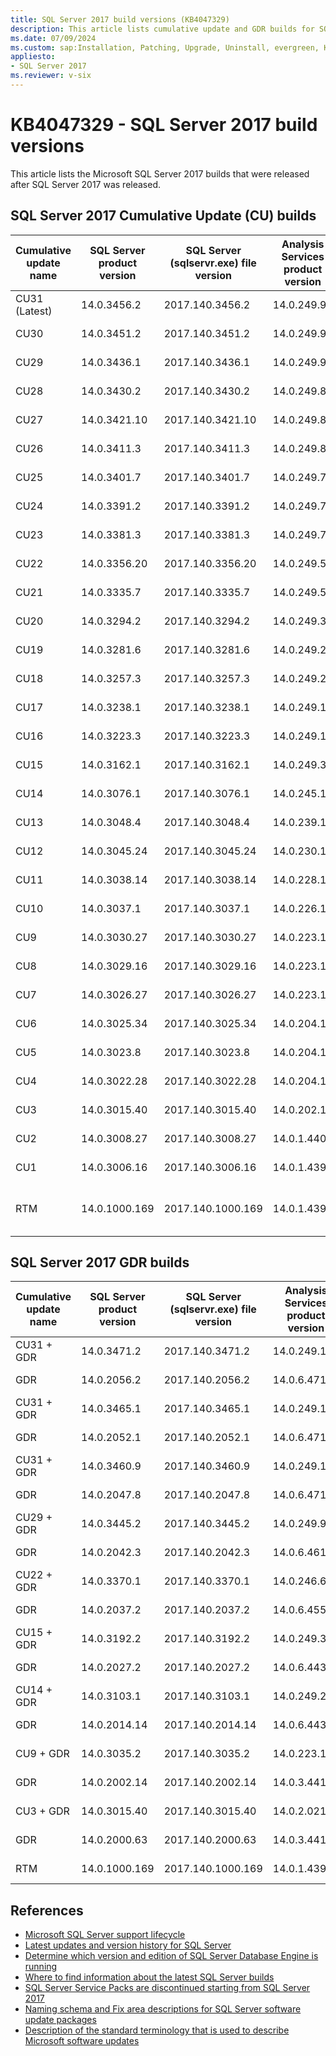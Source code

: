 ```yaml
---
title: SQL Server 2017 build versions (KB4047329)
description: This article lists cumulative update and GDR builds for SQL Server 2017.
ms.date: 07/09/2024
ms.custom: sap:Installation, Patching, Upgrade, Uninstall, evergreen, KB4047329
appliesto:
- SQL Server 2017
ms.reviewer: v-six
---
```

# KB4047329 - SQL Server 2017 build versions

This article lists the Microsoft SQL Server 2017 builds that were released after SQL Server 2017 was released.

## SQL Server 2017 Cumulative Update (CU) builds

| Cumulative update name | SQL Server product version | SQL Server (sqlservr.exe) file version | Analysis Services product version | Analysis Services (msmdsrv.exe) file version | Knowledge Base number | Release date |
|---------------|--------------|------------------|-------------|-----------------|------------------------------------|--------------------|
| CU31 (Latest) | 14.0.3456.2  | 2017.140.3456.2  | 14.0.249.94 | 2017.140.249.94 | [KB5016884](cumulativeupdate31.md) | September 20, 2022 |
| CU30          | 14.0.3451.2  | 2017.140.3451.2  | 14.0.249.90 | 2017.140.249.90 | [KB5013756](cumulativeupdate30.md) | July 13, 2022      |
| CU29          | 14.0.3436.1  | 2017.140.3436.1  | 14.0.249.90 | 2017.140.249.90 | [KB5010786](cumulativeupdate29.md) | March 30, 2022     |
| CU28          | 14.0.3430.2  | 2017.140.3430.2  | 14.0.249.87 | 2017.140.249.87 | [KB5008084](cumulativeupdate28.md) | January 13, 2022   |
| CU27          | 14.0.3421.10 | 2017.140.3421.10 | 14.0.249.83 | 2017.140.249.83 | [KB5006944](cumulativeupdate27.md) | October 27, 2021   |
| CU26          | 14.0.3411.3  | 2017.140.3411.3  | 14.0.249.83 | 2017.140.249.83 | [KB5005226](cumulativeupdate26.md) | September 14, 2021 |
| CU25          | 14.0.3401.7  | 2017.140.3401.7  | 14.0.249.75 | 2017.140.249.75 | [KB5003830](cumulativeupdate25.md) | July 12, 2021      |
| CU24          | 14.0.3391.2  | 2017.140.3391.2  | 14.0.249.71 | 2017.140.249.71 | [KB5001228](cumulativeupdate24.md) | May 10, 2021       |
| CU23          | 14.0.3381.3  | 2017.140.3381.3  | 14.0.249.70 | 2017.140.249.70 | [KB5000685](cumulativeupdate23.md) | February 24, 2021  |
| CU22          | 14.0.3356.20 | 2017.140.3356.20 | 14.0.249.54 | 2017.140.249.54 | [KB4577467](cumulativeupdate22.md) | September 10, 2020 |
| CU21          | 14.0.3335.7  | 2017.140.3335.7  | 14.0.249.51 | 2017.140.249.51 | [KB4557397](cumulativeupdate21.md) | July 01, 2020      |
| CU20          | 14.0.3294.2  | 2017.140.3294.2  | 14.0.249.36 | 2017.140.249.36 | [KB4541283](cumulativeupdate20.md) | April 07, 2020     |
| CU19          | 14.0.3281.6  | 2017.140.3281.6  | 14.0.249.28 | 2017.140.249.28 | [KB4535007](cumulativeupdate19.md) | February 05, 2020  |
| CU18          | 14.0.3257.3  | 2017.140.3257.3  | 14.0.249.21 | 2017.140.249.21 | [KB4527377](cumulativeupdate18.md) | December 09, 2019  |
| CU17          | 14.0.3238.1  | 2017.140.3238.1  | 14.0.249.17 | 2017.140.249.17 | [KB4515579](cumulativeupdate17.md) | October 08, 2019   |
| CU16          | 14.0.3223.3  | 2017.140.3223.3  | 14.0.249.14 | 2017.140.249.14 | [KB4508218](cumulativeupdate16.md) | August 01, 2019    |
| CU15          | 14.0.3162.1  | 2017.140.3162.1  | 14.0.249.3  | 2017.140.249.3  | [KB4498951](cumulativeupdate15.md) | May 23, 2019       |
| CU14          | 14.0.3076.1  | 2017.140.3076.1  | 14.0.245.1  | 2017.140.245.1  | [KB4484710](cumulativeupdate14.md) | March 25, 2019     |
| CU13          | 14.0.3048.4  | 2017.140.3048.4  | 14.0.239.1  | 2017.140.239.1  | [KB4466404](cumulativeupdate13.md) | December 18, 2018  |
| CU12          | 14.0.3045.24 | 2017.140.3045.24 | 14.0.230.1  | 2017.140.230.1  | [KB4464082](cumulativeupdate12.md) | October 24, 2018   |
| CU11          | 14.0.3038.14 | 2017.140.3038.14 | 14.0.228.1  | 2017.140.228.1  | [KB4462262](cumulativeupdate11.md) | September 20, 2018 |
| CU10          | 14.0.3037.1  | 2017.140.3037.1  | 14.0.226.1  | 2017.140.226.1  | [KB4342123](cumulativeupdate10.md) | August 27, 2018    |
| CU9           | 14.0.3030.27 | 2017.140.3030.27 | 14.0.223.1  | 2017.140.223.1  | [KB4341265](cumulativeupdate9.md)  | July 18, 2018      |
| CU8           | 14.0.3029.16 | 2017.140.3029.16 | 14.0.223.1  | 2017.140.223.1  | [KB4338363](cumulativeupdate8.md)  | June 21, 2018      |
| CU7           | 14.0.3026.27 | 2017.140.3026.27 | 14.0.223.1  | 2017.140.223.1  | [KB4229789](cumulativeupdate7.md)  | May 23, 2018       |
| CU6           | 14.0.3025.34 | 2017.140.3025.34 | 14.0.204.1  | 2017.140.204.1  | [KB4101464](cumulativeupdate6.md)  | April 17, 2018     |
| CU5           | 14.0.3023.8  | 2017.140.3023.8  | 14.0.204.1  | 2017.140.204.1  | [KB4092643](cumulativeupdate5.md)  | March 20, 2018     |
| CU4           | 14.0.3022.28 | 2017.140.3022.28 | 14.0.204.1  | 2017.140.204.1  | [KB4056498](cumulativeupdate4.md)  | February 20, 2018  |
| CU3           | 14.0.3015.40 | 2017.140.3015.40 | 14.0.202.1  | 2017.140.202.1  | [KB4052987](cumulativeupdate3.md)  | January 04, 2018   |
| CU2           | 14.0.3008.27 | 2017.140.3008.27 | 14.0.1.440  | 2017.140.1.440  | [KB4052574](cumulativeupdate2.md)  | November 28, 2017  |
| CU1           | 14.0.3006.16 | 2017.140.3006.16 | 14.0.1.439  | 2017.140.1.439  | [KB4038634](cumulativeupdate1.md)  | October 24, 2017   |
| RTM | 14.0.1000.169 | 2017.140.1000.169 | 14.0.1.439 | 2017.140.1.439 | [SQL Server 2017 release notes](/sql/sql-server/sql-server-2017-release-notes) | September 29, 2017 |

## SQL Server 2017 GDR builds

| Cumulative update name | SQL Server product version | SQL Server (sqlservr.exe) file version | Analysis Services product version | Analysis Services (msmdsrv.exe) file version | Knowledge Base number | Release date |
|------------|---------------|-------------------|--------------|------------------|---------------------------------------------------------|--------------------|
| CU31 + GDR | 14.0.3471.2   | 2017.140.3471.2   | 14.0.249.106 | 2017.140.249.106 | [KB5040940](https://support.microsoft.com/help/5040940) | July 09, 2024   |
| GDR        | 14.0.2056.2   | 2017.140.2056.2   | 14.0.6.471   | 2017.140.6.471   | [KB5040942](https://support.microsoft.com/help/5040942) | July 09, 2024   |
| CU31 + GDR | 14.0.3465.1   | 2017.140.3465.1   | 14.0.249.106 | 2017.140.249.106 | [KB5029376](https://support.microsoft.com/help/5029376) | October 10, 2023   |
| GDR        | 14.0.2052.1   | 2017.140.2052.1   | 14.0.6.471   | 2017.140.6.471   | [KB5029375](https://support.microsoft.com/help/5029375) | October 10, 2023   |
| CU31 + GDR | 14.0.3460.9   | 2017.140.3460.9   | 14.0.249.106 | 2017.140.249.106 | [KB5021126](https://support.microsoft.com/help/5021126) | February 14, 2023  |
| GDR        | 14.0.2047.8   | 2017.140.2047.8   | 14.0.6.471   | 2017.140.6.471   | [KB5021127](https://support.microsoft.com/help/5021127) | February 14, 2023  |
| CU29 + GDR | 14.0.3445.2   | 2017.140.3445.2   | 14.0.249.90  | 2017.140.249.90  | [KB5014553](https://support.microsoft.com/help/5014553) | June 14, 2022      |
| GDR        | 14.0.2042.3   | 2017.140.2042.3   | 14.0.6.461   | 2017.140.6.461   | [KB5014354](https://support.microsoft.com/help/5014354) | June 14, 2022      |
| CU22 + GDR | 14.0.3370.1   | 2017.140.3370.1   | 14.0.246.62  | 2017.140.249.62  | [KB4583457](https://support.microsoft.com/help/4583457) | January 21, 2021   |
| GDR        | 14.0.2037.2   | 2017.140.2037.2   | 14.0.6.455   | 2017.140.6.455   | [KB4583456](https://support.microsoft.com/help/4583456) | January 21, 2021   |
| CU15 + GDR | 14.0.3192.2   | 2017.140.3192.2   | 14.0.249.3   | 2017.140.249.3   | [KB4505225](https://support.microsoft.com/help/4505225) | July 09, 2019       |
| GDR        | 14.0.2027.2   | 2017.140.2027.2   | 14.0.6.443   | 2017.140.6.443   | [KB4505224](https://support.microsoft.com/help/4505224) | July 09, 2019       |
| CU14 + GDR | 14.0.3103.1   | 2017.140.3103.1   | 14.0.249.2   | 2017.140.249.2   | [KB4494352](https://support.microsoft.com/help/4494352) | May 14, 2019       |
| GDR        | 14.0.2014.14  | 2017.140.2014.14  | 14.0.6.443   | 2017.140.6.443   | [KB4494351](https://support.microsoft.com/help/4494351) | May 14, 2019       |
| CU9 + GDR  | 14.0.3035.2   | 2017.140.3035.2   | 14.0.223.1   | 2017.140.223.1   | [KB4293805](https://support.microsoft.com/help/4293805) | August 14, 2018    |
| GDR        | 14.0.2002.14  | 2017.140.2002.14  | 14.0.3.441   | 2017.140.3.441   | [KB4293803](https://support.microsoft.com/help/4293803) | August 14, 2018    |
| CU3 + GDR  | 14.0.3015.40  | 2017.140.3015.40  | 14.0.2.021   | 2017.140.202.1   | [KB4058562](https://support.microsoft.com/help/4058562) | January 03, 2018   |
| GDR        | 14.0.2000.63  | 2017.140.2000.63  | 14.0.3.441   | 2017.140.3.441   | [KB4057122](https://support.microsoft.com/help/4057122) | January 03, 2018   |
| RTM        | 14.0.1000.169 | 2017.140.1000.169 | 14.0.1.439   | 2017.140.1.439   | NA                                                      | September 29, 2017 |

## References

- [Microsoft SQL Server support lifecycle](https://support.microsoft.com/lifecycle/)
- [Latest updates and version history for SQL Server](../download-and-install-latest-updates.md)
- [Determine which version and edition of SQL Server Database Engine is running](../find-my-sql-version.md)
- [Where to find information about the latest SQL Server builds](https://support.microsoft.com/help/957826)
- [SQL Server Service Packs are discontinued starting from SQL Server 2017](https://support.microsoft.com/help/4041553)
- [Naming schema and Fix area descriptions for SQL Server software update packages](../../database-engine/install/windows/naming-schema-and-fix-area.md)
- [Description of the standard terminology that is used to describe Microsoft software updates](../../../windows-client/deployment/standard-terminology-software-updates.md)
